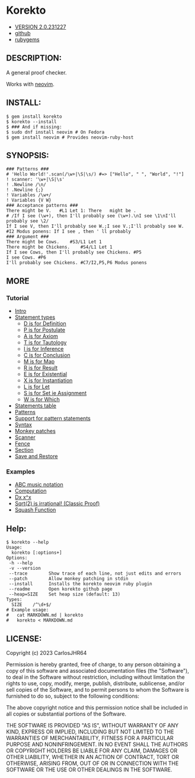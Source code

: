 # Korekto

* [VERSION 2.0.231227](https://github.com/carlosjhr64/korekto/releases)
* [github](https://www.github.com/carlosjhr64/korekto)
* [rubygems](https://rubygems.org/gems/korekto)

## DESCRIPTION:

A general proof checker.

Works with [neovim](https://github.com/neovim/neovim).

## INSTALL:
```shell
$ gem install korekto
$ korekto --install
$ ### And if missing:
$ sudo dnf install neovim # On Fedora
$ gem install neovim # Provides neovim-ruby-host
```
## SYNOPSIS:
```korekto
### Patterns ###
# 'Hello World!'.scan(/\w+|\S|\s/) #=> ["Hello", " ", "World", "!"]
! scanner: '\w+|\S|\s'
! .Newline /\n/
! .Newline {;}
! Variables /\w+/
! Variables {V W}
### Acceptance patterns ###
There might be V.	#L1 Let 1: There   might be .
# /If I see (\w+), then I'll probably see (\w+).\nI see \1\nI'll probably see \2/
If I see V, then I'll probably see W.;I see V.;I'll probably see W.	#I2 Modus ponens: If I see , then ' ll probably
### Argument ###
There might be Cows.	#S3/L1 Let 1
There might be Chickens.	#S4/L1 Let 1
If I see Cows, then I'll probably see Chickens.	#P5
I see Cows.	#P6
I'll probably see Chickens.	#C7/I2,P5,P6 Modus ponens
```
## MORE

### Tutorial

* [Intro](examples/Tutorial.md)
* [Statement types](examples/Tutorial.md#Statement-types)
  * [D is for Definition](examples/Tutorial.md#D-is-for-Definition)
  * [P is for Postulate](examples/Tutorial.md#P-is-for-Postulate)
  * [A is for Axiom](examples/Tutorial.md#A-is-for-Axiom)
  * [T is for Tautology](examples/Tutorial.md#T-is-for-Tautology)
  * [I is for Inference](examples/Tutorial.md#I-is-for-Inference)
  * [C is for Conclusion](examples/Tutorial.md#C-is-for-Conclusion)
  * [M is for Map](examples/Tutorial.md#M-is-for-Map)
  * [R is for Result](examples/Tutorial.md#R-is-for-Result)
  * [E is for Existential](examples/Tutorial.md#E-is-for-Existential)
  * [X is for Instantiation](examples/Tutorial.md#X-is-for-Instantiation)
  * [L is for Let](examples/Tutorial.md#L-is-for-Let)
  * [S is for Set ie Assignment](examples/Tutorial.md#S-is-for-Set-ie-Assignment)
  * [W is for Which](examples/Tutorial.md#W-is-for-Which)
* [Statements table](examples/Tutorial.md#Statements-table)
* [Patterns](examples/Tutorial.md#Patterns)
* [Support for pattern statements](examples/Tutorial.md#Support-for-pattern-statements)
* [Syntax](examples/Tutorial.md#Syntax)
* [Monkey patches](examples/Tutorial.md#Monkey-patches)
* [Scanner](examples/Tutorial.md#Scanner)
* [Fence](examples/Tutorial.md#Fence)
* [Section](examples/Tutorial.md#Section)
* [Save and Restore](examples/Tutorial.md#Save-and-Restore)

### Examples

* [ABC music notation](examples/ABC.md)
* [Computation](examples/Computation.md)
* [Dx x^x](examples/Dxx.md)
* [Sqrt(2) is irrational! (Classic Proof)](examples/Sqrt2.md)
* [Squash Function](examples/Squash.md)

## Help:
```shell
$ korekto --help
Usage:
  korekto [:options+]
Options:
 -h --help
 -v --version
 --trace     	Show trace of each line, not just edits and errors
 --patch     	Allow monkey patching in stdin
 --install   	Installs the korekto neovim ruby plugin
 --readme    	Open korekto github page
 --heap=SIZE 	Set heap size (default: 13)
Types:
  SIZE    /^\d+$/
# Example usage:
#   cat MARKDOWN.md | korekto
#   korekto < MARKDOWN.md
```
## LICENSE:

Copyright (c) 2023 CarlosJHR64

Permission is hereby granted, free of charge,
to any person obtaining a copy of this software and
associated documentation files (the "Software"),
to deal in the Software without restriction,
including without limitation the rights
to use, copy, modify, merge, publish, distribute, sublicense, and/or sell
copies of the Software, and
to permit persons to whom the Software is furnished to do so,
subject to the following conditions:

The above copyright notice and this permission notice
shall be included in all copies or substantial portions of the Software.

THE SOFTWARE IS PROVIDED "AS IS",
WITHOUT WARRANTY OF ANY KIND, EXPRESS OR IMPLIED,
INCLUDING BUT NOT LIMITED TO THE WARRANTIES OF MERCHANTABILITY,
FITNESS FOR A PARTICULAR PURPOSE AND NONINFRINGEMENT.
IN NO EVENT SHALL THE AUTHORS OR COPYRIGHT HOLDERS BE LIABLE FOR ANY CLAIM,
DAMAGES OR OTHER LIABILITY, WHETHER IN AN ACTION OF CONTRACT,
TORT OR OTHERWISE, ARISING FROM, OUT OF OR IN CONNECTION WITH
THE SOFTWARE OR THE USE OR OTHER DEALINGS IN THE SOFTWARE.
